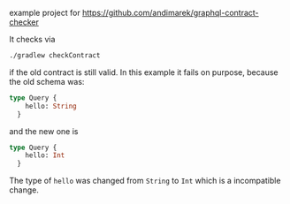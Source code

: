 example project for https://github.com/andimarek/graphql-contract-checker
 
It checks via

```bash
./gradlew checkContract
```

if the old contract is still valid. In this example it fails on purpose, because the old schema was:

```graphql
type Query {
    hello: String
  }
```

and the new one is 


```graphql
type Query {
    hello: Int
  }
```

The type of `hello` was changed from `String` to `Int` which is a incompatible change.
